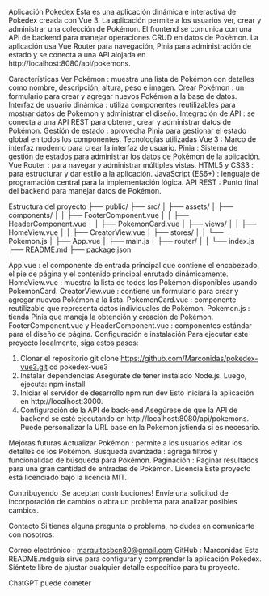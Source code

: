 Aplicación Pokedex
Esta es una aplicación dinámica e interactiva de Pokedex creada con Vue 3. La aplicación permite a los usuarios ver, crear y administrar una colección de Pokémon. El frontend se comunica con una API de backend para manejar operaciones CRUD en datos de Pokémon. La aplicación usa Vue Router para navegación, Pinia para administración de estado y se conecta a una API alojada en http://localhost:8080/api/pokemons.

Características
Ver Pokémon : muestra una lista de Pokémon con detalles como nombre, descripción, altura, peso e imagen.
Crear Pokémon : un formulario para crear y agregar nuevos Pokémon a la base de datos.
Interfaz de usuario dinámica : utiliza componentes reutilizables para mostrar datos de Pokémon y administrar el diseño.
Integración de API : se conecta a una API REST para obtener, crear y administrar datos de Pokémon.
Gestión de estado : aprovecha Pinia para gestionar el estado global en todos los componentes.
Tecnologías utilizadas
Vue 3 : Marco de interfaz moderno para crear la interfaz de usuario.
Pinia : Sistema de gestión de estados para administrar los datos de Pokémon de la aplicación.
Vue Router : para navegar y administrar múltiples vistas.
HTML5 y CSS3 : para estructurar y dar estilo a la aplicación.
JavaScript (ES6+) : lenguaje de programación central para la implementación lógica.
API REST : Punto final del backend para manejar datos de Pokémon.

Estructura del proyecto
├── public/
├── src/
│   ├── assets/
│   ├── components/
│   │   ├── FooterComponent.vue
│   │   ├── HeaderComponent.vue
│   │   ├── PokemonCard.vue
│   ├── views/
│   │   ├── HomeView.vue
│   │   ├── CreatorView.vue
│   ├── stores/
│   │   └── Pokemon.js
│   ├── App.vue
│   ├── main.js
│   ├── router/
│   │   └── index.js
├── README.md
├── package.json

App.vue : el componente de entrada principal que contiene el encabezado, el pie de página y el contenido principal enrutado dinámicamente.
HomeView.vue : muestra la lista de todos los Pokémon disponibles usando PokemonCard.
CreatorView.vue : contiene un formulario para crear y agregar nuevos Pokémon a la lista.
PokemonCard.vue : componente reutilizable que representa datos individuales de Pokémon.
Pokemon.js : tienda Pinia que maneja la obtención y creación de Pokémon.
FooterComponent.vue y HeaderComponent.vue : componentes estándar para el diseño de página.
Configuración e instalación
Para ejecutar este proyecto localmente, siga estos pasos:

1. Clonar el repositorio
git clone https://github.com/Marconidas/pokedex-vue3.git
cd pokedex-vue3
2. Instalar dependencias
Asegúrate de tener instalado Node.js. Luego, ejecuta:
npm install
3. Iniciar el servidor de desarrollo
npm run dev
Esto iniciará la aplicación en http://localhost:3000.
4. Configuración de la API de back-end
Asegúrese de que la API de backend se esté ejecutando en http://localhost:8080/api/pokemons. Puede personalizar la URL base en la Pokemon.jstienda si es necesario.

Mejoras futuras
Actualizar Pokémon : permite a los usuarios editar los detalles de los Pokémon.
Búsqueda avanzada : agrega filtros y funcionalidad de búsqueda para Pokémon.
Paginación : Paginar resultados para una gran cantidad de entradas de Pokémon.
Licencia
Este proyecto está licenciado bajo la licencia MIT.

Contribuyendo
¡Se aceptan contribuciones! Envíe una solicitud de incorporación de cambios o abra un problema para analizar posibles cambios.

Contacto
Si tienes alguna pregunta o problema, no dudes en comunicarte con nosotros:

Correo electrónico : marquitosbcn80@gmail.com
GitHub : Marconidas
Esta README.mdguía sirve para configurar y comprender la aplicación Pokedex. Siéntete libre de ajustar cualquier detalle específico para tu proyecto.











ChatGPT puede cometer 